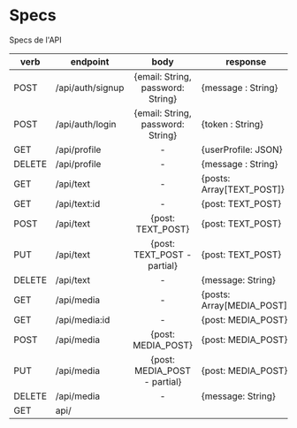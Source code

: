 # Specs

Specs de l'API

| verb   | endpoint         |               body                | response                   |
| ------ | ---------------- | :-------------------------------: | -------------------------- |
| POST   | /api/auth/signup | {email: String, password: String} | {message : String}         |
| POST   | /api/auth/login  | {email: String, password: String} | {token : String}           |
| GET    | /api/profile     |                 -                 | {userProfile: JSON}        |
| DELETE | /api/profile     |                 -                 | {message : String}         |
| GET    | /api/text        |                 -                 | {posts: Array[TEXT_POST]}  |
| GET    | /api/text:id     |                 -                 | {post: TEXT_POST}          |
| POST   | /api/text        |         {post: TEXT_POST}         | {post: TEXT_POST}          |
| PUT    | /api/text        |    {post: TEXT_POST - partial}    | {post: TEXT_POST}          |
| DELETE | /api/text        |                 -                 | {message: String}          |
| GET    | /api/media       |                 -                 | {posts: Array[MEDIA_POST]} |
| GET    | /api/media:id    |                 -                 | {post: MEDIA_POST}         |
| POST   | /api/media       |        {post: MEDIA_POST}         | {post: MEDIA_POST}         |
| PUT    | /api/media       |   {post: MEDIA_POST - partial}    | {post: MEDIA_POST}         |
| DELETE | /api/media       |                 -                 | {message: String}          |
| GET    | api/             |
